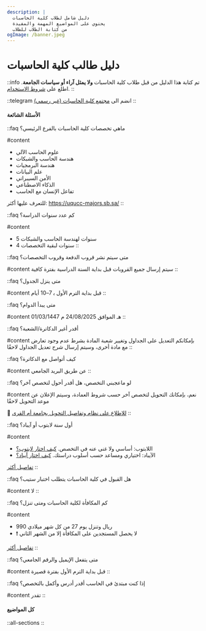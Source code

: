 ```yaml
---
description: |
  دليل شامل لطلاب كلية الحاسبات
  يحتوي على المواضيع المهمة والمفيدة
  من كتابة الطلاب للطلاب
ogImage: /banner.jpeg
---
```


# دليل طالب كلية الحاسبات

::info
تم كتابة هذا الدليل من قبل طلاب كلية الحاسبات **ولا يمثل آراء أو سياسات الجامعة**. اطلع على [شروط الاستخدام](/shrwt-alastkhdam).
::

::telegram
انضم الى [مجتمع كلية الحاسبات (غير رسمي)](https://t.me/uqucc_chat)
::

#### الأسئلة الشائعة

::faq
ماهي تخصصات كلية الحاسبات بالفرع الرئيسي؟

#content
- علوم الحاسب الآلي
- هندسة الحاسب والشبكات
- هندسة البرمجيات
- علم البيانات
- الأمن السيبراني
- الذكاء الاصطناعي
- تفاعل الإنسان مع الحاسب

للتعرف عليها أكثر: <https://uqucc-majors.sb.sa/>
::

::faq
كم عدد سنوات الدراسة؟

#content
- 5 سنوات لهندسة الحاسب والشبكات
- 4 سنوات لبقية التخصصات
::

::faq
متى سيتم نشر قروب الدفعة وقروب التخصصات؟

#content
سيتم إرسال جميع القروبات قبل بداية السنة الدراسية بفترة كافية
::

::faq
متى ينزل الجدول؟

#content
قبل بداية الترم الأول ب‍ 7–10 أيام
::

::faq
متى يبدأ الدوام؟

#content
01/03/1447 هـ الموافق 24/08/2025 م
::

::faq
أقدر أغير الدكاترة/الشعبة؟

#content
بإمكانكم التعديل على الجداول وتغيير شعبة المادة بشرط عدم وجود تعارض مع مادة أخرى، وسيتم إرسال شرح تعديل الجداول لاحقًا
::

::faq
كيف أتواصل مع الدكاترة؟

#content
عن طريق البريد الجامعي
::

::faq
لو ماعجبني التخصص، هل أقدر أحول لتخصص آخر؟

#content
نعم، بإمكانك التحويل لتخصص آخر حسب شروط العمادة، وسيتم الإعلان عن موعد التحويل لاحقًا

🔶 [للاطلاع على نظام وتفاصيل التحويل بجامعة أم القرى](/aljamah-walajraaat-alakadymyh/alqbwl-walthwyl/althwyl)
::

::faq
أول سنة لابتوب أو آيباد؟

#content
- اللابتوب: أساسي ولا غنى عنه في التخصص. [كيف اختار لابتوب؟](/altqnyh-walajhzh/labtwb)
- الآيباد: اختياري ومساعد حسب أسلوب دراستك. [كيف اختار آيباد؟](/altqnyh-walajhzh/aybad)

[تفاصيل أكثر](/altqnyh-walajhzh/aybad-aw-labtwb)
::

::faq
هل القبول في كلية الحاسبات يتطلب اختبار ستيب؟

#content
لا
::

::faq
كم المكافأة لكلية الحاسبات ومتى تنزل؟

#content
- 990 ريال وتنزل يوم 27 من كل شهر ميلادي
- ❗ لا يحصل المستجدين على المكافأة إلا من الشهر الثاني

[تفاصيل أكثر](/adwat/almkafah-alqadmh)
::

::faq
متى يتفعل الإيميل والرقم الجامعي؟

#content
قبل بداية الترم الأول بفترة قصيرة
::

::faq
إذا كنت مبتدئ في الحاسب أقدر أدرس وأكمل بالتخصص؟

#content
تقدر
::

#### كل المواضيع

::all-sections
::
